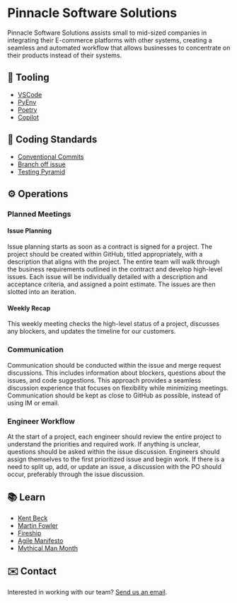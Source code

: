 # Pinnacle Software Solutions

Pinnacle Software Solutions assists small to mid-sized companies in integrating their E-commerce platforms with other systems, creating a seamless and automated workflow that allows businesses to concentrate on their products instead of their systems.

## 🚀 Tooling
- [VSCode](https://code.visualstudio.com)
- [PyEnv](https://github.com/pyenv/pyenv)
- [Poetry](https://python-poetry.org)
- [Copilot](https://github.com/features/copilot)

## 👾 Coding Standards
- [Conventional Commits](https://www.conventionalcommits.org)
- [Branch off issue](https://docs.github.com/en/issues/tracking-your-work-with-issues/using-issues/creating-a-branch-for-an-issue)
- [Testing Pyramid](https://martinfowler.com/articles/practical-test-pyramid.html)


## ⚙️ Operations

### Planned Meetings
#### Issue Planning
Issue planning starts as soon as a contract is signed for a project. The project should be created within GitHub, titled appropriately, with a description that aligns with the project. The entire team will walk through the business requirements outlined in the contract and develop high-level issues. Each issue will be individually detailed with a description and acceptance criteria, and assigned a point estimate. The issues are then slotted into an iteration.
#### Weekly Recap
This weekly meeting checks the high-level status of a project, discusses any blockers, and updates the timeline for our customers.

### Communication
Communication should be conducted within the issue and merge request discussions. This includes information about blockers, questions about the issues, and code suggestions. This approach provides a seamless discussion experience that focuses on flexibility while minimizing meetings. Communication should be kept as close to GitHub as possible, instead of using IM or email.

### Engineer Workflow
At the start of a project, each engineer should review the entire project to understand the priorities and required work. If anything is unclear, questions should be asked within the issue discussion. Engineers should assign themselves to the first prioritized issue and begin work. If there is a need to split up, add, or update an issue, a discussion with the PO should occur, preferably through the issue discussion.

## 📚 Learn

- [Kent Beck](https://tidyfirst.substack.com)
- [Martin Fowler](https://martinfowler.com)
- [Fireship](https://www.youtube.com/@Fireship)
- [Agile Manifesto](https://agilemanifesto.org)
- [Mythical Man Month](https://www.amazon.com/Mythical-Man-Month-Software-Engineering-Anniversary/dp/0201835959)

## ✉️ Contact

Interested in working with our team? [Send us an email](mailto:braydenbrekke@live.com).

